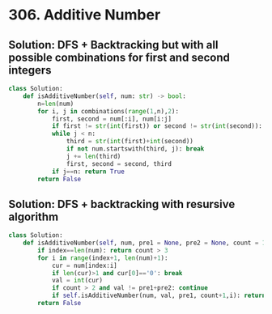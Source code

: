 # 306. Additive Number

## Solution:  DFS + Backtracking but with all possible combinations for first and second integers

```py
class Solution:
    def isAdditiveNumber(self, num: str) -> bool:
        n=len(num)
        for i, j in combinations(range(1,n),2):
            first, second = num[:i], num[i:j]
            if first != str(int(first)) or second != str(int(second)): continue
            while j < n:
                third = str(int(first)+int(second))
                if not num.startswith(third, j): break
                j += len(third)
                first, second = second, third
            if j==n: return True
        return False
```

## Solution: DFS + backtracking with resursive algorithm

```py
class Solution:
    def isAdditiveNumber(self, num, pre1 = None, pre2 = None, count = 1, index=0) -> bool:
        if index==len(num): return count > 3
        for i in range(index+1, len(num)+1):
            cur = num[index:i]
            if len(cur)>1 and cur[0]=='0': break
            val = int(cur)
            if count > 2 and val != pre1+pre2: continue
            if self.isAdditiveNumber(num, val, pre1, count+1,i): return True
        return False
```